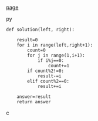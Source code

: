 [page](https://programmers.co.kr/learn/courses/30/lessons/77884)

py

    def solution(left, right):

        result=0
        for i in range(left,right+1):
            count=0
            for j in range(1,i+1):
                if i%j==0:
                    count+=1
            if count%2!=0:
                result-=i
            elif count%2==0:
                result+=i

        answer=result
        return answer

c


